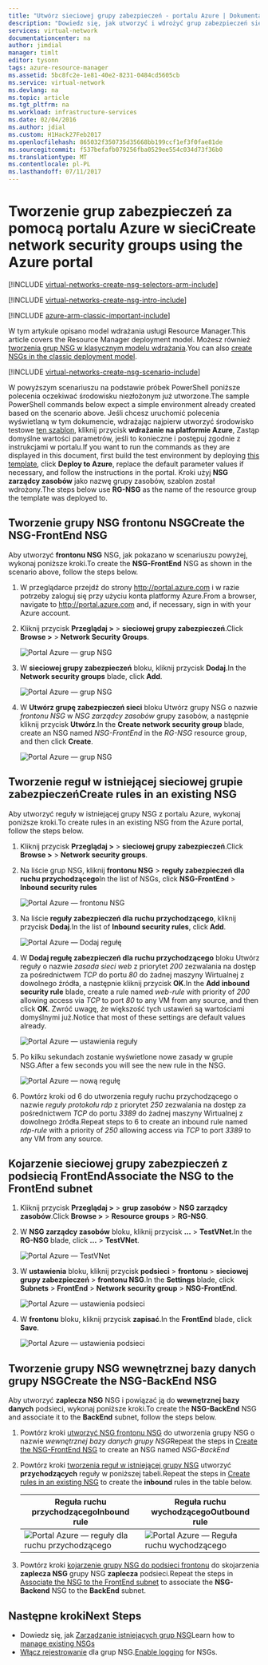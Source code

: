 ```yaml
---
title: "Utwórz sieciowej grupy zabezpieczeń - portalu Azure | Dokumentacja firmy Microsoft"
description: "Dowiedz się, jak utworzyć i wdrożyć grup zabezpieczeń sieci przy użyciu portalu Azure."
services: virtual-network
documentationcenter: na
author: jimdial
manager: timlt
editor: tysonn
tags: azure-resource-manager
ms.assetid: 5bc8fc2e-1e81-40e2-8231-0484cd5605cb
ms.service: virtual-network
ms.devlang: na
ms.topic: article
ms.tgt_pltfrm: na
ms.workload: infrastructure-services
ms.date: 02/04/2016
ms.author: jdial
ms.custom: H1Hack27Feb2017
ms.openlocfilehash: 865032f350735d35668bb199ccf1ef3f0fae81de
ms.sourcegitcommit: f537befafb079256fba0529ee554c034d73f36b0
ms.translationtype: MT
ms.contentlocale: pl-PL
ms.lasthandoff: 07/11/2017
---
```

# <a name="create-network-security-groups-using-the-azure-portal"></a><span data-ttu-id="83e4c-103">Tworzenie grup zabezpieczeń za pomocą portalu Azure w sieci</span><span class="sxs-lookup"><span data-stu-id="83e4c-103">Create network security groups using the Azure portal</span></span>

[!INCLUDE [virtual-networks-create-nsg-selectors-arm-include](../../includes/virtual-networks-create-nsg-selectors-arm-include.md)]

[!INCLUDE [virtual-networks-create-nsg-intro-include](../../includes/virtual-networks-create-nsg-intro-include.md)]

[!INCLUDE [azure-arm-classic-important-include](../../includes/azure-arm-classic-important-include.md)]

<span data-ttu-id="83e4c-104">W tym artykule opisano model wdrażania usługi Resource Manager.</span><span class="sxs-lookup"><span data-stu-id="83e4c-104">This article covers the Resource Manager deployment model.</span></span> <span data-ttu-id="83e4c-105">Możesz również [tworzenia grup NSG w klasycznym modelu wdrażania](virtual-networks-create-nsg-classic-ps.md).</span><span class="sxs-lookup"><span data-stu-id="83e4c-105">You can also [create NSGs in the classic deployment model](virtual-networks-create-nsg-classic-ps.md).</span></span>

[!INCLUDE [virtual-networks-create-nsg-scenario-include](../../includes/virtual-networks-create-nsg-scenario-include.md)]

<span data-ttu-id="83e4c-106">W powyższym scenariuszu na podstawie próbek PowerShell poniższe polecenia oczekiwać środowisku niezłożonym już utworzone.</span><span class="sxs-lookup"><span data-stu-id="83e4c-106">The sample PowerShell commands below expect a simple environment already created based on the scenario above.</span></span> <span data-ttu-id="83e4c-107">Jeśli chcesz uruchomić polecenia wyświetlaną w tym dokumencie, wdrażając najpierw utworzyć środowisko testowe [ten szablon](http://github.com/telmosampaio/azure-templates/tree/master/201-IaaS-WebFrontEnd-SQLBackEnd), kliknij przycisk **wdrażanie na platformie Azure**, Zastąp domyślne wartości parametrów, jeśli to konieczne i postępuj zgodnie z instrukcjami w portalu.</span><span class="sxs-lookup"><span data-stu-id="83e4c-107">If you want to run the commands as they are displayed in this document, first build the test environment by deploying [this template](http://github.com/telmosampaio/azure-templates/tree/master/201-IaaS-WebFrontEnd-SQLBackEnd), click **Deploy to Azure**, replace the default parameter values if necessary, and follow the instructions in the portal.</span></span> <span data-ttu-id="83e4c-108">Kroki użyj **NSG zarządcy zasobów** jako nazwę grupy zasobów, szablon został wdrożony.</span><span class="sxs-lookup"><span data-stu-id="83e4c-108">The steps below use **RG-NSG** as the name of the resource group the template was deployed to.</span></span>

## <a name="create-the-nsg-frontend-nsg"></a><span data-ttu-id="83e4c-109">Tworzenie grupy NSG frontonu NSG</span><span class="sxs-lookup"><span data-stu-id="83e4c-109">Create the NSG-FrontEnd NSG</span></span>
<span data-ttu-id="83e4c-110">Aby utworzyć **frontonu NSG** NSG, jak pokazano w scenariuszu powyżej, wykonaj poniższe kroki.</span><span class="sxs-lookup"><span data-stu-id="83e4c-110">To create the **NSG-FrontEnd** NSG as shown in the scenario above, follow the steps below.</span></span>

1. <span data-ttu-id="83e4c-111">W przeglądarce przejdź do strony http://portal.azure.com i w razie potrzeby zaloguj się przy użyciu konta platformy Azure.</span><span class="sxs-lookup"><span data-stu-id="83e4c-111">From a browser, navigate to http://portal.azure.com and, if necessary, sign in with your Azure account.</span></span>
2. <span data-ttu-id="83e4c-112">Kliknij przycisk **Przeglądaj >** > **sieciowej grupy zabezpieczeń**.</span><span class="sxs-lookup"><span data-stu-id="83e4c-112">Click **Browse >** > **Network Security Groups**.</span></span>
   
    ![Portal Azure — grup NSG](./media/virtual-networks-create-nsg-arm-pportal/figure11.png)
3. <span data-ttu-id="83e4c-114">W **sieciowej grupy zabezpieczeń** bloku, kliknij przycisk **Dodaj**.</span><span class="sxs-lookup"><span data-stu-id="83e4c-114">In the **Network security groups** blade, click **Add**.</span></span>
   
    ![Portal Azure — grup NSG](./media/virtual-networks-create-nsg-arm-pportal/figure12.png)
4. <span data-ttu-id="83e4c-116">W **Utwórz grupę zabezpieczeń sieci** bloku Utwórz grupy NSG o nazwie *frontonu NSG* w *NSG zarządcy zasobów* grupy zasobów, a następnie kliknij przycisk **Utwórz**.</span><span class="sxs-lookup"><span data-stu-id="83e4c-116">In the **Create network security group** blade, create an NSG named *NSG-FrontEnd* in the *RG-NSG* resource group, and then click **Create**.</span></span>
   
    ![Portal Azure — grup NSG](./media/virtual-networks-create-nsg-arm-pportal/figure13.png)

## <a name="create-rules-in-an-existing-nsg"></a><span data-ttu-id="83e4c-118">Tworzenie reguł w istniejącej sieciowej grupie zabezpieczeń</span><span class="sxs-lookup"><span data-stu-id="83e4c-118">Create rules in an existing NSG</span></span>
<span data-ttu-id="83e4c-119">Aby utworzyć reguły w istniejącej grupy NSG z portalu Azure, wykonaj poniższe kroki.</span><span class="sxs-lookup"><span data-stu-id="83e4c-119">To create rules in an existing NSG from the Azure portal, follow the steps below.</span></span>

1. <span data-ttu-id="83e4c-120">Kliknij przycisk **Przeglądaj >** > **sieciowej grupy zabezpieczeń**.</span><span class="sxs-lookup"><span data-stu-id="83e4c-120">Click **Browse >** > **Network security groups**.</span></span>
2. <span data-ttu-id="83e4c-121">Na liście grup NSG, kliknij **frontonu NSG** > **reguły zabezpieczeń dla ruchu przychodzącego**</span><span class="sxs-lookup"><span data-stu-id="83e4c-121">In the list of NSGs, click **NSG-FrontEnd** > **Inbound security rules**</span></span>
   
    ![Portal Azure — frontonu NSG](./media/virtual-networks-create-nsg-arm-pportal/figure2.png)
3. <span data-ttu-id="83e4c-123">Na liście **reguły zabezpieczeń dla ruchu przychodzącego**, kliknij przycisk **Dodaj**.</span><span class="sxs-lookup"><span data-stu-id="83e4c-123">In the list of **Inbound security rules**, click **Add**.</span></span>
   
    ![Portal Azure — Dodaj regułę](./media/virtual-networks-create-nsg-arm-pportal/figure3.png)
4. <span data-ttu-id="83e4c-125">W **Dodaj regułę zabezpieczeń dla ruchu przychodzącego** bloku Utwórz reguły o nazwie *zasada sieci web* z priorytet *200* zezwalania na dostęp za pośrednictwem *TCP* do portu *80* do żadnej maszyny Wirtualnej z dowolnego źródła, a następnie kliknij przycisk **OK**.</span><span class="sxs-lookup"><span data-stu-id="83e4c-125">In the **Add inbound security rule** blade, create a rule named *web-rule* with priority of *200* allowing access via *TCP* to port *80* to any VM from any source, and then click **OK**.</span></span> <span data-ttu-id="83e4c-126">Zwróć uwagę, że większość tych ustawień są wartościami domyślnymi już.</span><span class="sxs-lookup"><span data-stu-id="83e4c-126">Notice that most of these settings are default values already.</span></span>
   
    ![Portal Azure — ustawienia reguły](./media/virtual-networks-create-nsg-arm-pportal/figure4.png)
5. <span data-ttu-id="83e4c-128">Po kilku sekundach zostanie wyświetlone nowe zasady w grupie NSG.</span><span class="sxs-lookup"><span data-stu-id="83e4c-128">After a few seconds you will see the new rule in the NSG.</span></span>
   
    ![Portal Azure — nową regułę](./media/virtual-networks-create-nsg-arm-pportal/figure5.png)
6. <span data-ttu-id="83e4c-130">Powtórz kroki od 6 do utworzenia reguły ruchu przychodzącego o nazwie *reguły protokołu rdp* z priorytet *250* zezwalania na dostęp za pośrednictwem *TCP* do portu *3389* do żadnej maszyny Wirtualnej z dowolnego źródła.</span><span class="sxs-lookup"><span data-stu-id="83e4c-130">Repeat steps  to 6 to create an inbound rule named *rdp-rule* with a priority of *250* allowing access via *TCP* to port *3389* to any VM from any source.</span></span>

## <a name="associate-the-nsg-to-the-frontend-subnet"></a><span data-ttu-id="83e4c-131">Kojarzenie sieciowej grupy zabezpieczeń z podsiecią FrontEnd</span><span class="sxs-lookup"><span data-stu-id="83e4c-131">Associate the NSG to the FrontEnd subnet</span></span>
1. <span data-ttu-id="83e4c-132">Kliknij przycisk **Przeglądaj >** > **grup zasobów** > **NSG zarządcy zasobów**.</span><span class="sxs-lookup"><span data-stu-id="83e4c-132">Click **Browse >** > **Resource groups** > **RG-NSG**.</span></span>
2. <span data-ttu-id="83e4c-133">W **NSG zarządcy zasobów** bloku, kliknij przycisk **...**   >  **TestVNet**.</span><span class="sxs-lookup"><span data-stu-id="83e4c-133">In the **RG-NSG** blade, click **...** > **TestVNet**.</span></span>
   
    ![Portal Azure — TestVNet](./media/virtual-networks-create-nsg-arm-pportal/figure14.png)
3. <span data-ttu-id="83e4c-135">W **ustawienia** bloku, kliknij przycisk **podsieci** > **frontonu** > **sieciowej grupy zabezpieczeń** > **frontonu NSG**.</span><span class="sxs-lookup"><span data-stu-id="83e4c-135">In the **Settings** blade, click **Subnets** > **FrontEnd** > **Network security group** > **NSG-FrontEnd**.</span></span>
   
    ![Portal Azure — ustawienia podsieci](./media/virtual-networks-create-nsg-arm-pportal/figure15.png)
4. <span data-ttu-id="83e4c-137">W **frontonu** bloku, kliknij przycisk **zapisać**.</span><span class="sxs-lookup"><span data-stu-id="83e4c-137">In the **FrontEnd** blade, click **Save**.</span></span>
   
    ![Portal Azure — ustawienia podsieci](./media/virtual-networks-create-nsg-arm-pportal/figure16.png)

## <a name="create-the-nsg-backend-nsg"></a><span data-ttu-id="83e4c-139">Tworzenie grupy NSG wewnętrznej bazy danych grupy NSG</span><span class="sxs-lookup"><span data-stu-id="83e4c-139">Create the NSG-BackEnd NSG</span></span>
<span data-ttu-id="83e4c-140">Aby utworzyć **zaplecza NSG** NSG i powiązać ją do **wewnętrznej bazy danych** podsieci, wykonaj poniższe kroki.</span><span class="sxs-lookup"><span data-stu-id="83e4c-140">To create the **NSG-BackEnd** NSG and associate it to the **BackEnd** subnet, follow the steps below.</span></span>

1. <span data-ttu-id="83e4c-141">Powtórz kroki [utworzyć NSG frontonu NSG](#Create-the-NSG-FrontEnd-NSG) do utworzenia grupy NSG o nazwie *wewnętrznej bazy danych grupy NSG*</span><span class="sxs-lookup"><span data-stu-id="83e4c-141">Repeat the steps in [Create the NSG-FrontEnd NSG](#Create-the-NSG-FrontEnd-NSG) to create an NSG named *NSG-BackEnd*</span></span>
2. <span data-ttu-id="83e4c-142">Powtórz kroki [tworzenia reguł w istniejącej grupy NSG](#Create-rules-in-an-existing-NSG) utworzyć **przychodzących** reguły w poniższej tabeli.</span><span class="sxs-lookup"><span data-stu-id="83e4c-142">Repeat the steps in [Create rules in an existing NSG](#Create-rules-in-an-existing-NSG) to create the **inbound** rules in the table below.</span></span>
   
   | <span data-ttu-id="83e4c-143">Reguła ruchu przychodzącego</span><span class="sxs-lookup"><span data-stu-id="83e4c-143">Inbound rule</span></span> | <span data-ttu-id="83e4c-144">Reguła ruchu wychodzącego</span><span class="sxs-lookup"><span data-stu-id="83e4c-144">Outbound rule</span></span> |
   | --- | --- |
   | ![Portal Azure — reguły dla ruchu przychodzącego](./media/virtual-networks-create-nsg-arm-pportal/figure17.png) |![Portal Azure — Reguła ruchu wychodzącego](./media/virtual-networks-create-nsg-arm-pportal/figure18.png) |
3. <span data-ttu-id="83e4c-147">Powtórz kroki [kojarzenie grupy NSG do podsieci frontonu](#Associate-the-NSG-to-the-FrontEnd-subnet) do skojarzenia **zaplecza NSG** grupy NSG **zaplecza** podsieci.</span><span class="sxs-lookup"><span data-stu-id="83e4c-147">Repeat the steps in [Associate the NSG to the FrontEnd subnet](#Associate-the-NSG-to-the-FrontEnd-subnet) to associate the **NSG-Backend** NSG to the **BackEnd** subnet.</span></span>

## <a name="next-steps"></a><span data-ttu-id="83e4c-148">Następne kroki</span><span class="sxs-lookup"><span data-stu-id="83e4c-148">Next Steps</span></span>
* <span data-ttu-id="83e4c-149">Dowiedz się, jak [Zarządzanie istniejących grup NSG](virtual-network-manage-nsg-arm-portal.md)</span><span class="sxs-lookup"><span data-stu-id="83e4c-149">Learn how to [manage existing NSGs](virtual-network-manage-nsg-arm-portal.md)</span></span>
* <span data-ttu-id="83e4c-150">[Włącz rejestrowanie](virtual-network-nsg-manage-log.md) dla grup NSG.</span><span class="sxs-lookup"><span data-stu-id="83e4c-150">[Enable logging](virtual-network-nsg-manage-log.md) for NSGs.</span></span>

